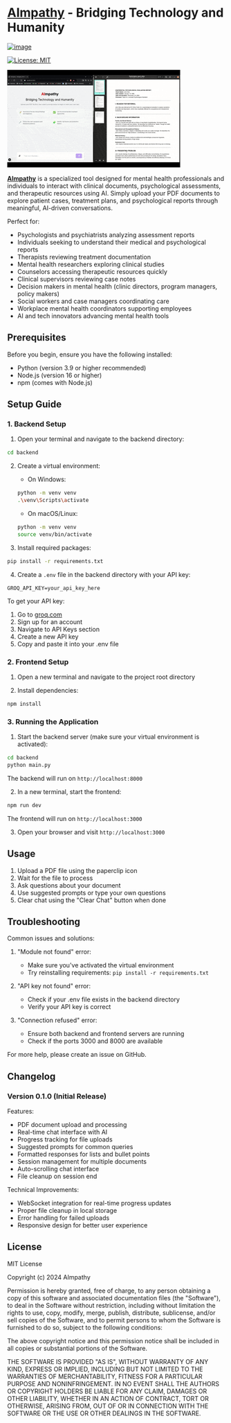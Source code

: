 # [AImpathy](https://www.aimpathy.co.nz/) - Bridging Technology and Humanity


[![image](https://github.com/user-attachments/assets/d594b36c-017e-45dd-8e1c-987f08af851a)](https://www.aimpathy.co.nz/)


[![License: MIT](https://img.shields.io/badge/License-MIT-yellow.svg)](https://opensource.org/licenses/MIT)


![Demo](media/demo_v0.1.0.gif)


[**AImpathy**](https://www.aimpathy.co.nz/)
 is a specialized tool designed for mental health professionals and individuals to interact with clinical documents, psychological assessments, and therapeutic resources using AI. Simply upload your PDF documents to explore patient cases, treatment plans, and psychological reports through meaningful, AI-driven conversations.

Perfect for:
- Psychologists and psychiatrists analyzing assessment reports
- Individuals seeking to understand their medical and psychological reports
- Therapists reviewing treatment documentation
- Mental health researchers exploring clinical studies
- Counselors accessing therapeutic resources quickly
- Clinical supervisors reviewing case notes
- Decision makers in mental health (clinic directors, program managers, policy makers)
- Social workers and case managers coordinating care
- Workplace mental health coordinators supporting employees
- AI and tech innovators advancing mental health tools

## Prerequisites

Before you begin, ensure you have the following installed:
- Python (version 3.9 or higher recommended)
- Node.js (version 16 or higher)
- npm (comes with Node.js)

## Setup Guide

### 1. Backend Setup

1. Open your terminal and navigate to the backend directory:
```bash
cd backend
```

2. Create a virtual environment:
   - On Windows:
   ```bash
   python -m venv venv
   .\venv\Scripts\activate
   ```
   - On macOS/Linux:
   ```bash
   python -m venv venv
   source venv/bin/activate
   ```

3. Install required packages:
```bash
pip install -r requirements.txt
```

4. Create a `.env` file in the backend directory with your API key:
```env
GROQ_API_KEY=your_api_key_here
```

To get your API key:
1. Go to [groq.com](https://groq.com)
2. Sign up for an account
3. Navigate to API Keys section
4. Create a new API key
5. Copy and paste it into your .env file

### 2. Frontend Setup

1. Open a new terminal and navigate to the project root directory

2. Install dependencies:
```bash
npm install
```

### 3. Running the Application

1. Start the backend server (make sure your virtual environment is activated):
```bash
cd backend
python main.py
```
The backend will run on `http://localhost:8000`

2. In a new terminal, start the frontend:
```bash
npm run dev
```
The frontend will run on `http://localhost:3000`

3. Open your browser and visit `http://localhost:3000`

## Usage

1. Upload a PDF file using the paperclip icon
2. Wait for the file to process
3. Ask questions about your document
4. Use suggested prompts or type your own questions
5. Clear chat using the "Clear Chat" button when done

## Troubleshooting

Common issues and solutions:

1. "Module not found" error:
   - Make sure you've activated the virtual environment
   - Try reinstalling requirements: `pip install -r requirements.txt`

2. "API key not found" error:
   - Check if your .env file exists in the backend directory
   - Verify your API key is correct

3. "Connection refused" error:
   - Ensure both backend and frontend servers are running
   - Check if the ports 3000 and 8000 are available

For more help, please create an issue on GitHub.

## Changelog

### Version 0.1.0 (Initial Release)

Features:
- PDF document upload and processing
- Real-time chat interface with AI
- Progress tracking for file uploads
- Suggested prompts for common queries
- Formatted responses for lists and bullet points
- Session management for multiple documents
- Auto-scrolling chat interface
- File cleanup on session end

Technical Improvements:
- WebSocket integration for real-time progress updates
- Proper file cleanup in local storage
- Error handling for failed uploads
- Responsive design for better user experience

## License

MIT License

Copyright (c) 2024 AImpathy

Permission is hereby granted, free of charge, to any person obtaining a copy
of this software and associated documentation files (the "Software"), to deal
in the Software without restriction, including without limitation the rights
to use, copy, modify, merge, publish, distribute, sublicense, and/or sell
copies of the Software, and to permit persons to whom the Software is
furnished to do so, subject to the following conditions:

The above copyright notice and this permission notice shall be included in all
copies or substantial portions of the Software.

THE SOFTWARE IS PROVIDED "AS IS", WITHOUT WARRANTY OF ANY KIND, EXPRESS OR
IMPLIED, INCLUDING BUT NOT LIMITED TO THE WARRANTIES OF MERCHANTABILITY,
FITNESS FOR A PARTICULAR PURPOSE AND NONINFRINGEMENT. IN NO EVENT SHALL THE
AUTHORS OR COPYRIGHT HOLDERS BE LIABLE FOR ANY CLAIM, DAMAGES OR OTHER
LIABILITY, WHETHER IN AN ACTION OF CONTRACT, TORT OR OTHERWISE, ARISING FROM,
OUT OF OR IN CONNECTION WITH THE SOFTWARE OR THE USE OR OTHER DEALINGS IN THE
SOFTWARE.
